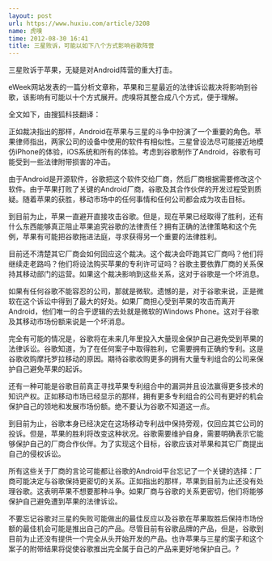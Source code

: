 ```yaml
---
layout: post
url: https://www.huxiu.com/article/3208
name: 虎嗅
time: 2012-08-30 16:41
title: 三星败诉，可能以如下八个方式影响谷歌阵营
---
```

三星败诉于苹果，无疑是对Android阵营的重大打击。

eWeek网站发表的一篇分析文章称，苹果和三星最近的法律诉讼裁决将影响到谷歌，该影响有可能以十个方式展开。虎嗅将其整合成八个方式，便于理解。

全文如下，由搜狐科技翻译：

正如裁决指出的那样，Android在苹果与三星的斗争中扮演了一个重要的角色。苹果律师指出，两家公司的设备中使用的软件有相似性。三星曾设法尽可能接近地模仿iPhone的体验，iOS系统和所有的体验。考虑到谷歌制作了Android，谷歌有可能受到一些法律附带损害的冲击。

由于Android是开源软件，谷歌把这个软件交给厂商，然后厂商根据需要修改这个软件。由于苹果打败了关键的Android厂商，谷歌及其合作伙伴的开发过程受到质疑。随着苹果的获胜，移动市场中的任何事情和任何公司都会成为攻击目标。

到目前为止，苹果一直避开直接攻击谷歌。但是，现在苹果已经取得了胜利，还有什么东西能够真正阻止苹果追究谷歌的法律责任？拥有正确的法律策略和这个先例，苹果有可能把谷歌拖进法庭，寻求获得另一个重要的法律胜利。

目前还不清楚其它厂商会如何回应这个裁决。这个裁决会吓跑其它厂商吗？他们将继续走老路吗？他们将设法购买苹果的专利许可证吗？谷歌主要依靠厂商的关系保持其移动部门的运营。如果这个裁决影响到这些关系，这对于谷歌是一个坏消息。

如果有任何谷歌不能容忍的公司，那就是微软。遗憾的是，对于谷歌来说，正是微软在这个诉讼中得到了最大的好处。如果厂商担心受到苹果的攻击而离开Android，他们唯一的合乎逻辑的去处就是微软的Windows Phone。这对于谷歌及其移动市场份额来说是一个坏消息。

完全有可能的情况是，谷歌将在未来几年里投入大量现金保护自己避免受到苹果的法律诉讼。谷歌知道，为了在任何案子中取得胜利，它需要拥有正确的专利。这是谷歌收购摩托罗拉移动的原因。期待谷歌收购更多的拥有大量专利组合的公司来保护自己避免苹果的起诉。

还有一种可能是谷歌目前真正寻找苹果专利组合中的漏洞并且设法赢得更多技术的知识产权。正如移动市场已经显示的那样，拥有更多专利组合的公司有更好的机会保护自己的领地和发展市场份额。绝不要认为谷歌不知道这一点。

到目前为止，谷歌本身已经决定在这场移动专利战中保持旁观，仅回应其它公司的投诉。但是，苹果的胜利将改变这种状况。谷歌需要维护自身，需要明确表示它能够保护自己的厂商合作伙伴。为了实现这个目标，谷歌应该对苹果和其它厂商提出自己的侵权诉讼。

所有这些关于厂商的言论可能都让谷歌的Android平台忘记了一个关键的选择：厂商可能决定与谷歌保持更密切的关系。正如指出的那样，苹果到目前为止还没有处理谷歌。这表明苹果不想要那种斗争。如果厂商与谷歌的关系更密切，他们将能够保护自己避免遭到苹果的法律诉讼。

不要忘记谷歌对三星的失败可能做出的最佳反应以及谷歌在苹果取胜后保持市场份额的最佳机会可能是推出自己的产品。尽管目前有谷歌品牌的产品，但是，谷歌到目前为止还没有提供一个完全从头开始开发的产品。也许苹果与三星的案子和这个案子的附带结果将促使谷歌推出完全属于自己的产品来更好地保护自己。?

